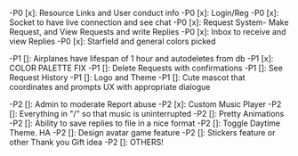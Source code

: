 -P0 [x]: Resource Links and User conduct info
-P0 [x]: Login/Reg
-P0 [x]: Socket to have live connection and see chat
-P0 [x]: Request System- Make Request, and View Requests and write Replies
-P0 [x]: Inbox to receive and view Replies
-P0 [x]: Starfield and general colors picked

-P1 []: Airplanes have lifespan of 1 hour and autodeletes from db
-P1 [x]: COLOR PALETTE FIX
-P1 []: Delete Requests with confirmations
-P1 []: See Request History
-P1 []: Logo and Theme
-P1 []: Cute mascot that coordinates and prompts UX with appropriate dialogue

-P2 []: Admin to moderate Report abuse
-P2 [x]: Custom Music Player
-P2 []: Everything in "/" so that music is uninterrupted
-P2 []: Pretty Animations
-P2 []: Ability to save replies to file in a nice format
-P2 []: Toggle Daytime Theme. HA
-P2 []: Design avatar game feature
-P2 []: Stickers feature or other Thank you Gift idea
-P2 []: OTHERS!
